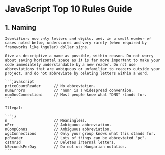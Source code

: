 # JavaScript Top 10 Rules Guide

## 1. Naming

	Identifiers use only letters and digits, and, in a small number of cases noted below, underscores and very rarely (when required by frameworks like Angular) dollar signs.

	Give as descriptive a name as possible, within reason. Do not worry about saving horizontal space as it is far more important to make your code immediately understandable by a new reader. Do not use abbreviations that are ambiguous or unfamiliar to readers outside your project, and do not abbreviate by deleting letters within a word.
		
	```javascript
	priceCountReader      // No abbreviation.
	numErrors             // "num" is a widespread convention.
	numDnsConnections     // Most people know what "DNS" stands for.
	```

	Illegal:

	```js
	n                     // Meaningless.
	nErr                  // Ambiguous abbreviation.
	nCompConns            // Ambiguous abbreviation.
	wgcConnections        // Only your group knows what this stands for.
	pcReader              // Lots of things can be abbreviated "pc".
	cstmrId               // Deletes internal letters.
	kSecondsPerDay        // Do not use Hungarian notation.
	```